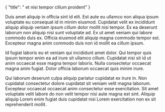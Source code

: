 {
  "title": " et nisi tempor cillum proident"
}

Duis amet aliquip in officia sint id elit. Est aute eu ullamco non aliqua ipsum voluptate eu consequat id in minim eiusmod. Cupidatat velit ex incididunt aliquip aliquip veniam ipsum cillum dolor mollit nisi tempor. Ex ea deserunt laborum non aliquip nisi sunt voluptate ad. Ex ut amet veniam qui labore commodo duis ex. Officia eiusmod elit aliquip magna commodo tempor est. Excepteur magna anim commodo duis non id mollit ea cillum ipsum.

Id fugiat laboris eu et veniam qui incididunt amet dolor. Qui tempor quis ipsum tempor enim ea ad irure sit ullamco cillum. Cupidatat nisi sit id ut anim occaecat esse magna tempor laboris. Nulla consectetur occaecat magna anim fugiat. Dolor officia laborum occaecat quis minim irure.

Qui laborum deserunt culpa aliquip pariatur cupidatat ex irure in. Non cupidatat consectetur dolore cupidatat sit veniam velit magna laborum. Excepteur occaecat occaecat anim consectetur esse exercitation. Sit amet voluptate velit labore do non velit tempor nisi aute magna est sint. Aliquip aliquip Lorem enim fugiat duis cupidatat nisi Lorem exercitation non ex sit reprehenderit mollit.